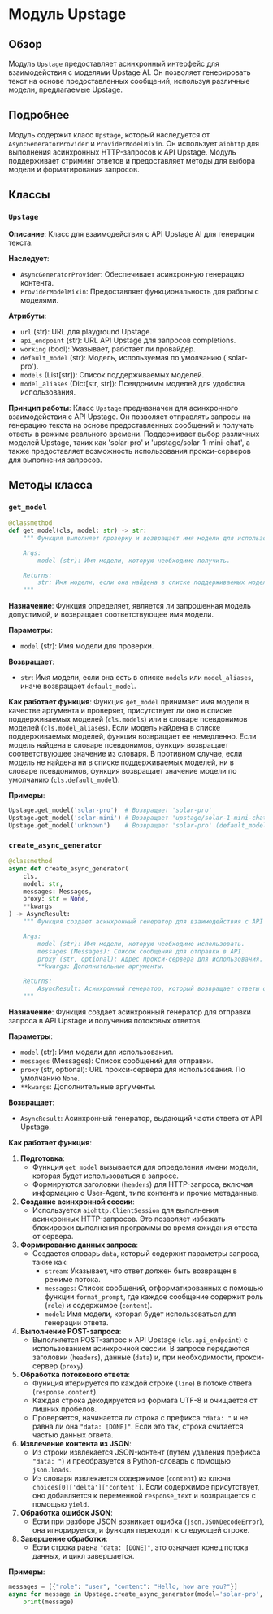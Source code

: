 # Модуль Upstage

## Обзор

Модуль `Upstage` предоставляет асинхронный интерфейс для взаимодействия с моделями Upstage AI. Он позволяет генерировать текст на основе предоставленных сообщений, используя различные модели, предлагаемые Upstage.

## Подробнее

Модуль содержит класс `Upstage`, который наследуется от `AsyncGeneratorProvider` и `ProviderModelMixin`. Он использует `aiohttp` для выполнения асинхронных HTTP-запросов к API Upstage. Модуль поддерживает стриминг ответов и предоставляет методы для выбора модели и форматирования запросов.

## Классы

### `Upstage`

**Описание**: Класс для взаимодействия с API Upstage AI для генерации текста.

**Наследует**:
- `AsyncGeneratorProvider`: Обеспечивает асинхронную генерацию контента.
- `ProviderModelMixin`: Предоставляет функциональность для работы с моделями.

**Атрибуты**:
- `url` (str): URL для playground Upstage.
- `api_endpoint` (str): URL API Upstage для запросов completions.
- `working` (bool): Указывает, работает ли провайдер.
- `default_model` (str): Модель, используемая по умолчанию ('solar-pro').
- `models` (List[str]): Список поддерживаемых моделей.
- `model_aliases` (Dict[str, str]): Псевдонимы моделей для удобства использования.

**Принцип работы**:
Класс `Upstage` предназначен для асинхронного взаимодействия с API Upstage. Он позволяет отправлять запросы на генерацию текста на основе предоставленных сообщений и получать ответы в режиме реального времени. Поддерживает выбор различных моделей Upstage, таких как 'solar-pro' и 'upstage/solar-1-mini-chat', а также предоставляет возможность использования прокси-серверов для выполнения запросов.

## Методы класса

### `get_model`

```python
@classmethod
def get_model(cls, model: str) -> str:
    """ Функция выполняет проверку и возвращает имя модели для использования в API Upstage.

    Args:
        model (str): Имя модели, которую необходимо получить.

    Returns:
        str: Имя модели, если она найдена в списке поддерживаемых моделей или псевдонимов, иначе возвращает модель по умолчанию.
    """
```

**Назначение**: Функция определяет, является ли запрошенная модель допустимой, и возвращает соответствующее имя модели.

**Параметры**:
- `model` (str): Имя модели для проверки.

**Возвращает**:
- `str`: Имя модели, если она есть в списке `models` или `model_aliases`, иначе возвращает `default_model`.

**Как работает функция**:
Функция `get_model` принимает имя модели в качестве аргумента и проверяет, присутствует ли оно в списке поддерживаемых моделей (`cls.models`) или в словаре псевдонимов моделей (`cls.model_aliases`). Если модель найдена в списке поддерживаемых моделей, функция возвращает ее немедленно. Если модель найдена в словаре псевдонимов, функция возвращает соответствующее значение из словаря. В противном случае, если модель не найдена ни в списке поддерживаемых моделей, ни в словаре псевдонимов, функция возвращает значение модели по умолчанию (`cls.default_model`).

**Примеры**:
```python
Upstage.get_model('solar-pro')  # Возвращает 'solar-pro'
Upstage.get_model('solar-mini') # Возвращает 'upstage/solar-1-mini-chat'
Upstage.get_model('unknown')    # Возвращает 'solar-pro' (default_model)
```

### `create_async_generator`

```python
@classmethod
async def create_async_generator(
    cls,
    model: str,
    messages: Messages,
    proxy: str = None,
    **kwargs
) -> AsyncResult:
    """ Функция создает асинхронный генератор для взаимодействия с API Upstage и получения ответов в реальном времени.

    Args:
        model (str): Имя модели, которую необходимо использовать.
        messages (Messages): Список сообщений для отправки в API.
        proxy (str, optional): Адрес прокси-сервера для использования. По умолчанию `None`.
        **kwargs: Дополнительные аргументы.

    Returns:
        AsyncResult: Асинхронный генератор, который возвращает ответы от API Upstage.
    """
```

**Назначение**: Функция создает асинхронный генератор для отправки запроса в API Upstage и получения потоковых ответов.

**Параметры**:
- `model` (str): Имя модели для использования.
- `messages` (Messages): Список сообщений для отправки.
- `proxy` (str, optional): URL прокси-сервера для использования. По умолчанию `None`.
- `**kwargs`: Дополнительные аргументы.

**Возвращает**:
- `AsyncResult`: Асинхронный генератор, выдающий части ответа от API Upstage.

**Как работает функция**:

1.  **Подготовка**:
    *   Функция `get_model` вызывается для определения имени модели, которая будет использоваться в запросе.
    *   Формируются заголовки (`headers`) для HTTP-запроса, включая информацию о User-Agent, типе контента и прочие метаданные.
2.  **Создание асинхронной сессии**:
    *   Используется `aiohttp.ClientSession` для выполнения асинхронных HTTP-запросов. Это позволяет избежать блокировки выполнения программы во время ожидания ответа от сервера.
3.  **Формирование данных запроса**:
    *   Создается словарь `data`, который содержит параметры запроса, такие как:
        *   `stream`: Указывает, что ответ должен быть возвращен в режиме потока.
        *   `messages`: Список сообщений, отформатированных с помощью функции `format_prompt`, где каждое сообщение содержит роль (`role`) и содержимое (`content`).
        *   `model`: Имя модели, которая будет использоваться для генерации ответа.
4.  **Выполнение POST-запроса**:
    *   Выполняется POST-запрос к API Upstage (`cls.api_endpoint`) с использованием асинхронной сессии. В запросе передаются заголовки (`headers`), данные (`data`) и, при необходимости, прокси-сервер (`proxy`).
5.  **Обработка потокового ответа**:
    *   Функция итерируется по каждой строке (`line`) в потоке ответа (`response.content`).
    *   Каждая строка декодируется из формата UTF-8 и очищается от лишних пробелов.
    *   Проверяется, начинается ли строка с префикса `"data: "` и не равна ли она `"data: [DONE]"`. Если это так, строка считается частью данных ответа.
6.  **Извлечение контента из JSON**:
    *   Из строки извлекается JSON-контент (путем удаления префикса `"data: "`) и преобразуется в Python-словарь с помощью `json.loads`.
    *   Из словаря извлекается содержимое (`content`) из ключа `choices[0]['delta']['content']`. Если содержимое присутствует, оно добавляется к переменной `response_text` и возвращается с помощью `yield`.
7.  **Обработка ошибок JSON**:
    *   Если при разборе JSON возникает ошибка (`json.JSONDecodeError`), она игнорируется, и функция переходит к следующей строке.
8.  **Завершение обработки**:
    *   Если строка равна `"data: [DONE]"`, это означает конец потока данных, и цикл завершается.

**Примеры**:
```python
messages = [{"role": "user", "content": "Hello, how are you?"}]
async for message in Upstage.create_async_generator(model='solar-pro', messages=messages):
    print(message)
```